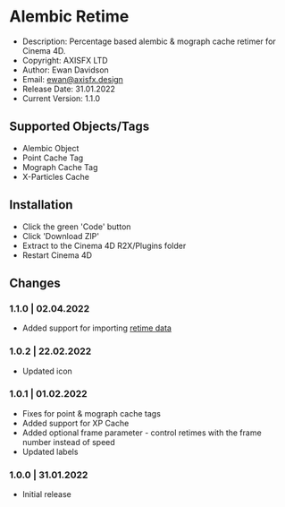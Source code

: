 # Alembic Retime

* Description: Percentage based alembic & mograph cache retimer for Cinema 4D.
* Copyright: AXISFX LTD
* Author: Ewan Davidson
* Email: ewan@axisfx.design
* Release Date: 31.01.2022
* Current Version: 1.1.0

## Supported Objects/Tags

* Alembic Object
* Point Cache Tag
* Mograph Cache Tag
* X-Particles Cache

## Installation

* Click the green 'Code' button
* Click 'Download ZIP'
* Extract to the Cinema 4D R2X/Plugins folder
* Restart Cinema 4D

## Changes

### 1.1.0  |  02.04.2022

* Added support for importing [retime data](https://github.com/axisfx2/cross-platform-retime)

### 1.0.2  |  22.02.2022

* Updated icon

### 1.0.1  |  01.02.2022

* Fixes for point & mograph cache tags
* Added support for XP Cache
* Added optional frame parameter - control retimes with the frame number instead of speed
* Updated labels

### 1.0.0  |  31.01.2022

* Initial release